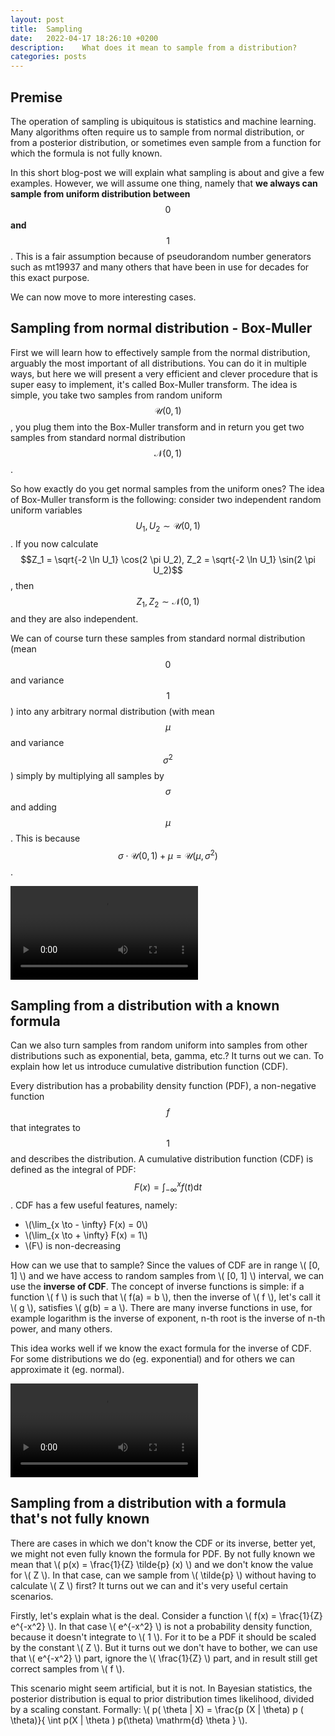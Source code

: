 ```yaml
---
layout: post
title:  Sampling
date:   2022-04-17 18:26:10 +0200
description:    What does it mean to sample from a distribution?
categories: posts
---
```


## Premise

The operation of sampling is ubiquitous is statistics and machine learning. Many algorithms often require us to sample from normal distribution, or from a posterior distribution, or sometimes even sample from a function for which the formula is not fully known.  

In this short blog-post we will explain what sampling is about and give a few examples. However, we will assume one thing, namely that **we always can sample from uniform distribution between** $$0$$ **and** $$1$$. This is a fair assumption because of pseudorandom number generators such as mt19937 and many others that have been in use for decades for this exact purpose.  

We can now move to more interesting cases.


## Sampling from normal distribution - Box-Muller

First we will learn how to effectively sample from the normal distribution, arguably the most important of all distributions. You can do it in multiple ways, but here we will present a very efficient and clever procedure that is super easy to implement, it's called Box-Muller transform. The idea is simple, you take two samples from random uniform $$\mathcal{U} (0, 1)$$, you plug them into the Box-Muller transform and in return you get two samples from standard normal distribution $$\mathcal{N}(0, 1)$$.

So how exactly do you get normal samples from the uniform ones? The idea of Box-Muller transform is the following: consider two independent random uniform variables $$U_1, U_2 \sim \mathcal{U} (0, 1)$$. If you now calculate $$Z_1 = \sqrt{-2 \ln U_1} \cos(2 \pi U_2), Z_2 = \sqrt{-2 \ln U_1} \sin(2 \pi U_2)$$, then $$Z_1, Z_2 \sim \mathcal{N}(0, 1)$$ and they are also independent. 

We can of course turn these samples from standard normal distribution (mean $$0$$ and variance $$1$$) into any arbitrary normal distribution (with mean $$\mu$$ and variance $$\sigma^2$$) simply by multiplying all samples by $$\sigma$$ and adding $$\mu$$. This is because $$ \sigma \cdot \mathcal{U} (0, 1) + \mu = \mathcal{U} (\mu, \sigma^2)$$.  


<video src="/assets/videos/sampling/BoxMuller.mp4" controls="controls" width="auto" width="100%"></video>

## Sampling from a distribution with a known formula

Can we also turn samples from random uniform into samples from other distributions such as exponential, beta, gamma, etc.? It turns out we can. To explain how let us introduce cumulative distribution function (CDF).  

Every distribution has a probability density function (PDF), a non-negative function $$f$$ that integrates to $$1$$ and describes the distribution. A cumulative distribution function (CDF) is defined as the integral of PDF: $$F(x) = \int_{-\infty}^{x} f(t) \mathrm{d} t$$. CDF has a few useful features, namely:  
* \\(\lim_{x \to - \infty} F(x) = 0\\)
* \\(\lim_{x \to + \infty} F(x) = 1\\)
* \\(F\\) is non-decreasing  

How can we use that to sample? Since the values of CDF are in range \\( [0, 1] \\) and we have access to random samples from \\( [0, 1] \\) interval, we can use the **inverse of CDF**. The concept of inverse functions is simple: if a function \\( f \\) is such that \\( f(a) = b \\), then the inverse of \\( f \\), let's call it \\( g \\), satisfies \\( g(b) = a \\). There are many inverse functions in use, for example logarithm is the inverse of exponent, n-th root is the inverse of n-th power, and many others.  

This idea works well if we know the exact formula for the inverse of CDF. For some distributions we do (eg. exponential) and for others we can approximate it (eg. normal).

<video src="/assets/videos/sampling/UniformToNormal.mp4" controls="controls" width="auto" width="100%"></video>

## Sampling from a distribution with a formula that's not fully known

There are cases in which we don't know the CDF or its inverse, better yet, we might not even fully known the formula for PDF. By not fully known we mean that \\( p(x) = \frac{1}{Z} \tilde{p} (x) \\) and we don't know the value for \\( Z \\). In that case, can we sample from \\( \tilde{p} \\) without having to calculate \\( Z \\) first? It turns out we can and it's very useful certain scenarios.  

Firstly, let's explain what is the deal. Consider a function \\( f(x) = \frac{1}{Z} e^{-x^2} \\). In that case \\( e^{-x^2} \\) is not a probability density function, because it doesn't integrate to \\( 1 \\). For it to be a PDF it should be scaled by the constant \\( Z \\). But it turns out we don't have to bother, we can use that \\( e^{-x^2} \\) part, ignore the \\( \frac{1}{Z} \\) part, and in result still get correct samples from \\( f \\).  

This scenario might seem artificial, but it is not. In Bayesian statistics, the posterior distribution is equal to prior distribution times likelihood, divided by a scaling constant. Formally: \\( p( \theta \| X) = \frac{p (X \| \theta) p ( \theta)}{ \int p(X \| \theta ) p(\theta) \mathrm{d} \theta } \\).
